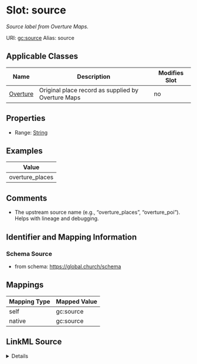 

# Slot: source 


_Source label from Overture Maps._





URI: [gc:source](https://global.church/schema/source)
Alias: source

<!-- no inheritance hierarchy -->





## Applicable Classes

| Name | Description | Modifies Slot |
| --- | --- | --- |
| [Overture](Overture.md) | Original place record as supplied by Overture Maps |  no  |







## Properties

* Range: [String](String.md)






## Examples

| Value |
| --- |
| overture_places |

## Comments

* The upstream source name (e.g., “overture_places”, “overture_poi”).
Helps with lineage and debugging.


## Identifier and Mapping Information







### Schema Source


* from schema: https://global.church/schema




## Mappings

| Mapping Type | Mapped Value |
| ---  | ---  |
| self | gc:source |
| native | gc:source |




## LinkML Source

<details>
```yaml
name: source
description: Source label from Overture Maps.
comments:
- 'The upstream source name (e.g., “overture_places”, “overture_poi”).

  Helps with lineage and debugging.

  '
examples:
- value: overture_places
  description: Upstream dataset label.
in_subset:
- overture
from_schema: https://global.church/schema
rank: 1000
alias: source
domain_of:
- Overture
range: string

```
</details>